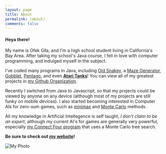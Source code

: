 ```yaml
---
layout: page
title: About
permalink: /about/
comments: false
---
```


#### Heya there!

My name is Ofek Gila, and I'm a high school student living in California's Bay Area. After taking my school's Java course, I fell in love with computer programming, and indulged myself in the subject.

I've coded many programs in Java, including [Old Snakey], a [Maze Generator], [Gobblet], [Pentago], and even **[Atari Tanks]**! You can view all of my greatest projects in [my Github Organization][Github Organization].

Recently I switched from Java to Javascript, so that my projects could be viewed by anyone on any device (although most of my projects are still funky on mobile devices). I also started becoming interested in Computer AIs for zero-sum games, such as [minimax][Minimax Wiki] and [Monte Carlo][Monte Carlo tree search] methods.

All my knowledge in Artificial Intellegence is self taught, *I don't claim to be an expert*, although my current AI's for games are generally very powerful, especially [my Connect Four program](https://www.theofekfoundation.org/games/ConnectFour/) that uses a Monte Carlo tree search.

**Be sure to check out [my website](https://www.theofekfoundation.org)!**

![My Photo]

[Old Snakey]:https://github.com/The-Ofek-Foundation/Snake
[Maze Generator]:https://github.com/The-Ofek-Foundation/Maze
[Gobblet]:https://github.com/The-Ofek-Foundation/Gobblet
[Pentago]:https://github.com/The-Ofek-Foundation/Pentago
[Atari Tanks]:https://github.com/The-Ofek-Foundation/Atari-Tanks
[Github Organization]:https://github.com/The-Ofek-Foundation
[Minimax Wiki]:https://en.wikipedia.org/wiki/Minimax
[Monte Carlo tree search]:https://en.wikipedia.org/wiki/Monte_Carlo_tree_search "Monte Carlo tree search"
[My Photo]:https://lh3.googleusercontent.com/-52xXyVQ_4sM/Vmohv09fcwI/AAAAAAAABZI/J8FXFYT51pE/s125-no/Ofek.png